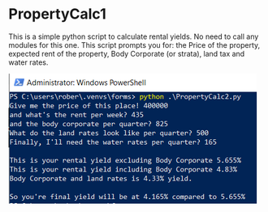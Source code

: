 # PropertyCalc1
This is a simple python script to calculate rental yields. No need to call any modules for this one. This script prompts you for: the Price of the property, expected rent of the property, Body Corporate (or strata), land tax and water rates. 


![what to expect](https://github.com/Robertsonstuff/PropertyCalc1/blob/main/PropertyCalcPic.PNG)
